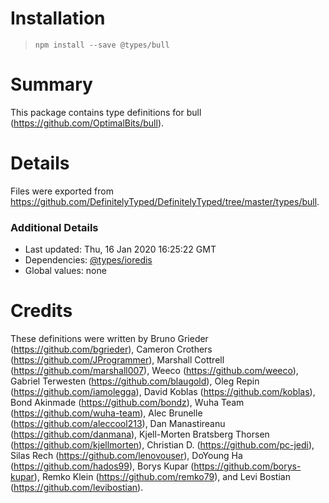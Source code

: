# Installation
> `npm install --save @types/bull`

# Summary
This package contains type definitions for bull (https://github.com/OptimalBits/bull).

# Details
Files were exported from https://github.com/DefinitelyTyped/DefinitelyTyped/tree/master/types/bull.

### Additional Details
 * Last updated: Thu, 16 Jan 2020 16:25:22 GMT
 * Dependencies: [@types/ioredis](https://npmjs.com/package/@types/ioredis)
 * Global values: none

# Credits
These definitions were written by Bruno Grieder (https://github.com/bgrieder), Cameron Crothers (https://github.com/JProgrammer), Marshall Cottrell (https://github.com/marshall007), Weeco (https://github.com/weeco), Gabriel Terwesten (https://github.com/blaugold), Oleg Repin (https://github.com/iamolegga), David Koblas (https://github.com/koblas), Bond Akinmade (https://github.com/bondz), Wuha Team (https://github.com/wuha-team), Alec Brunelle (https://github.com/aleccool213), Dan Manastireanu (https://github.com/danmana), Kjell-Morten Bratsberg Thorsen (https://github.com/kjellmorten), Christian D. (https://github.com/pc-jedi), Silas Rech (https://github.com/lenovouser), DoYoung Ha (https://github.com/hados99), Borys Kupar (https://github.com/borys-kupar), Remko Klein (https://github.com/remko79), and Levi Bostian (https://github.com/levibostian).
